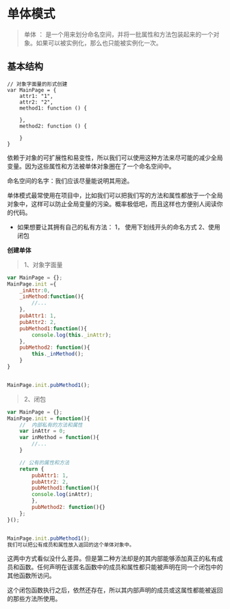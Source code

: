 
# 单体模式

> 单体 ： 是一个用来划分命名空间，并将一批属性和方法包装起来的一个对象。如果可以被实例化，那么也只能被实例化一次。

## 基本结构

```
// 对象字面量的形式创建
var MainPage = {
    attr1: "1",
    attr2: "2",
    method1: function () {

    },
    method2: function () {

    }
}
```

依赖于对象的可扩展性和易变性，所以我们可以使用这种方法来尽可能的减少全局变量。因为这些属性和方法被单体对象圈在了一个命名空间中。


命名空间的名字：我们应该尽量能说明其用途。

单体模式最常使用在项目中，比如我们可以把我们写的方法和属性都放于一个全局对象中，这样可以防止全局变量的污染。概率极低吧，而且这样也方便别人阅读你的代码。


* 如果想要让其拥有自己的私有方法： 1， 使用下划线开头的命名方式 2、使用闭包


**创建单体**

> 1、对象字面量

```js
var MainPage = {};
MainPage.init ={
    _inAttr:0,
    _inMethod:function(){
        //...
    },
    pubAttr1: 1,
    pubAttr2: 2,
    pubMethod1:function(){
        console.log(this._inAttr);
    },
    pubMethod2: function(){
        this._inMethod();
    }
}


MainPage.init.pubMethod1();

```


> 2、闭包



```js
var MainPage = {};
MainPage.init = function(){
    //  内部私有的方法和属性
    var inAttr = 0;
    var inMethod = function(){
        //...
    }

    // 公有的属性和方法
    return {
        pubAttr1: 1,
        pubAttr2: 2,
        pubMethod1:function(){
        console.log(inAttr);
        },
        pubMethod2: function(){}
    };
}();


MainPage.init.pubMethod1();
我们可以把公有成员和属性放入返回的这个单体对象中。
```

这两中方式看似没什么差异。但是第二种方法却是的其内部能够添加真正的私有成员和函数。任何声明在该匿名函数中的成员和属性都只能被声明在同一个闭包中的其他函数所访问。

这个闭包函数执行之后，依然还存在，所以其内部声明的成员或这属性都能被返回的那些方法所使用。






